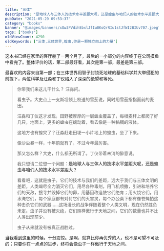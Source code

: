 ```yaml
---
title: "三体"
description: "是地球人与三体人的技术水平差距大呢，还是蝗虫与咱们人的技术水平差距大？"
pubDate: "2021-05-20 09:53:37"
category: "books"
banner: "@images/banners/xOw3PVdihEbxlJfIu0KoQrRIu1stJfWI2BIUv707.jpeg"
tags: ["books"]
oldViewCount: 4290
oldKeywords: ["三体,三体世界,蝗虫,你是一颗独立向上的力量"]
---
```


这本书已经在家里的客厅躺了一两个月了，最后的一小部分的内容终于在公司摸鱼中看完了。整体评价的话，第二部最好看，其次是第一部，最差是第三部。

最喜欢的内容来自第一部；在三体世界用智子封锁死地球的基础科学并大举侵犯的前提下，两位科学及汪淼和丁仪陷入了深深的绝望和等死。

> 你带我们来这儿干什么？ 汪淼问。
> 
> 看虫子。大史点上一支斯坦顿上校送的雪茄说，同时用雪茄指指面前的麦田。
> 
> 汪淼和丁仪这才发现，田野被厚厚的一层蝗虫覆盖了，每根麦秆上都爬了好几只，地面上，更多的蝗虫在蠕动着，看去像是一种黏稠的液体。
> 
> 这地方也有蝗灾了？汪淼赶走田埂一小片地上的蝗虫，坐了下来。
> 
> 像沙尘暴一样，十年前就有了，不过今年最厉害。
> 
> 那又怎么样？大史，什么都无所谓了。丁仪带着未消的醉意说。
> 
> 我只想请二位想一个问题：**是地球人与三体人的技术水平差距大呢，还是蝗虫与咱们人的技术水平差距大？**
> 
> 看看吧，这就是虫子，它们的技术与我们的差距，远大于我们与三体文明的差距。人类竭尽全力消灭它们，用尽各种毒剂，用飞机喷撒，引进和培养它们的天敌，搜寻并毁掉它们的卵，用基因改造使它们绝育；用火烧它们，用水淹它们，每个家庭都有对付它们的灭害灵，每个办公桌下都有像苍蝇拍这种击杀它们的武器……这场漫长的战争伴随着整个人类文明，现在仍然胜负未定，虫子并没有被灭绝，它们照样傲行于天地之间，它们的数量也并不比人类出现前少。
> 
> 虫子从来就没有被真正战胜过。

当我看到这里的时候，十分震惊。是啊，就算比你再优秀的人，也不是可望不可及的；只要你在一点点的进步，终将会像虫子一样傲行于天地之间。
